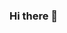 ### Hi there 👋

<!--
**DataCrusade1999/DataCrusade1999** is a ✨ _special_ ✨ repository because its `README.md` (this file) appears on your GitHub profile.

Here are some ideas to get you started:

- 🔭 I’m currently working on a project
- 🌱 I’m currently learning machine learning
- 👯 I’m looking to collaborate on ...
- 🤔 I’m looking for help with ...
- 💬 Ask me about python
- 📫 How to reach me: ...ashutosh.pandeyhlr007@gmail.com
- 😄 Pronouns: ...
- ⚡ Fun fact: ...
-->
